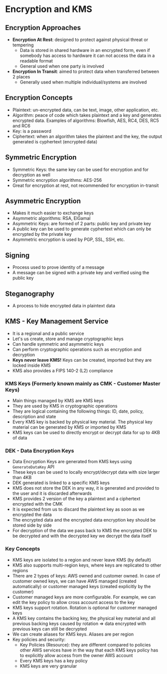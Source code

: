 # Encryption and KMS

## Encryption Approaches

- **Encryption At Rest**: designed to protect against physical threat or tempering
    - Data is stored in shared hardware in an encrypted form, even if somebody has access to hardware it can not access the data in a readable format
    - General used when one party is involved
- **Encryption In Transit**: aimed to protect data when transferred between 2 places
    - Generally used when multiple individual/systems are involved

## Encryption Concepts

- Plaintext: un-encrypted data, can be text, image, other application, etc.
- Algorithm: peace of code which takes plaintext and a key and generates encrypted data. Examples of algorithms: Blowfish, AES, RC4, DES, RC5 and RC6
- Key: is a password
- Ciphertext: when an algorithm takes the plaintext and the key, the output generated is cyphertext (encrypted data)

## Symmetric Encryption

- Symmetric Keys: the same key can be used for encryption and for decryption as well
- Symmetric encryption algorithms: AES-256
- Great for encryption at rest, not recommended for encryption in-transit

## Asymmetric Encryption

- Makes it much easier to exchange keys
- Asymmetric algorithms: RSA, ElGamal
- Asymmetric Keys: are formed of 2 parts: public key and private key
- A public key can be used to generate cyphertext which can only be encrypted by the private key
- Asymmetric encryption is used by PGP, SSL, SSH, etc.

## Signing

- Process used to prove identity of a message
- A message can be signed with a private key and verified using the public key

## Steganography

- A process to hide encrypted data in plaintext data

## KMS - Key Management Service

- It is a regional and a public service
- Let's us create, store and manage cryptographic keys
- Can handle symmetric and asymmetric keys
- Can perform cryptographic operations such as encryption and decryption
- **Keys never leave KMS!** Keys can be created, imported but they are locked inside KMS
- KMS also provides a FIPS 140-2 (L2) compliance

### KMS Keys (Formerly known mainly as CMK - Customer Master Keys)

- Main things managed by KMS are KMS keys
- They are used by KMS in cryptographic operations
- They are logical containing the following things: ID, date, policy, description and state
- Every KMS key is backed by physical key material. The physical key material can be generated by KMS or imported by KMS
- KMS keys can be used to directly encrypt or decrypt data for up to 4KB of data

### DEK - Data Encryption Keys

- Data Encryption Keys are generated from KMS keys using `GenerateDataKey` API
- These keys can be used to locally encrypt/decrypt data with size larger than 4KB
- DEK generated is linked to a specific KMS keys
- KMS does not store the DEK in any way, it is generated and provided to the user and it is discarded afterwards
- KMS provides 2 version of the key a plaintext and a ciphertext encrypted with the CMK
- It is expected from us to discard the plaintext key as soon as we encrypted the data
- The encrypted data and the encrypted data encryption key should be stored side by side
- For decryption of the data we pass back to KMS the encrypted DEK to be decrypted and with the decrypted key we decrypt the data itself

### Key Concepts

- KMS keys are isolated to a region and never leave KMS (by default)
- KMS also supports multi-region keys, where keys are replicated to other regions
- There are 2 types of keys: AWS owned and customer owned. In case of customer owned keys, we can have AWS managed (created automatically) or customer managed keys (created explicitly by the customer)
- Customer managed keys are more configurable. For example, we can edit the key policy to allow cross account access to the key
- KMS keys support rotation. Rotation is optional for customer managed keys
- A KMS key contains the backing key, the physical key material and all previous backing keys caused by rotation => data encrypted with previous keys can still be decrypted
- We can create aliases for KMS keys. Aliases are per region
- Key policies and security:
    - Key Policies (Resource): they are different compared to policies other AWS services have in the way that each KMS keys policy has to explicitly allow access from the owner AWS account
    - Every KMS keys has a key policy
    - KMS keys are very granular